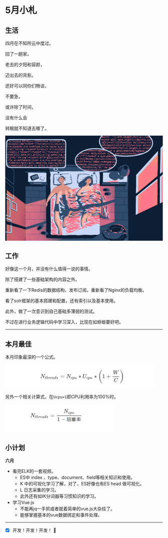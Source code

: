 #  5月小札

## 生活

四月在不知所云中度过。

回了一趟家。

老去的夕阳和容颜，

迈出去的背影。

还好可以同你们畅谈，

不要急，

或许除了时间，

没有什么会

转眼就不知道去哪了。



![](../_media/201905-01.jpg)



## 工作

好像这一个月，并没有什么值得一说的事情。

除了搭建了一些基础架构的内容之外。

重新看了一下Redis的数据结构、发布订阅，重新看了Nginx的负载均衡。

看了solr框架的基本搭建和配置，还有索引以及基本使用。

此外，做了一次意识到自己基础多薄弱的测试。

不过在进行业务逻辑代码中学习深入，比现在如蜉蝣要好吧。

-----

## 本月最佳

本月印象最深的一个公式。

![](../_media/201905-02.png)

另外一个相关计算式，在`Ucpu=1`即CPU利用率为100%时。

![](../_media/201905-03.png)


## 小计划

**六月**

- 看完ELK的一套视频。
  - ES中 index 、type、document、field等相关知识和使用。
  - K 中的可视化学习了解，对了，ES好像也有ES head 做可视化。
  - L 日志采集的学习。
  - 此外还有如IK分词器等习惯知识的学习。
- 学习Vue.js
  - 不能再jq一手抓或者就着简单的vue.js大杂烩了。
  - 能够掌握基本的vue数据绑定和事件处理。

-----

- [x] 开发！开发！开发！ :rocket:
